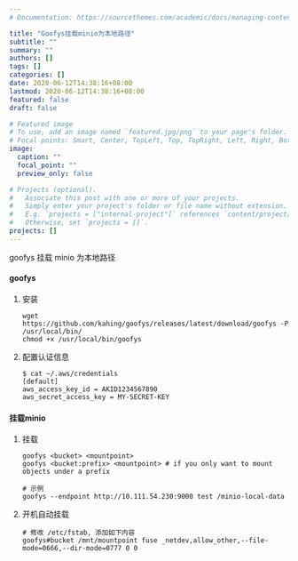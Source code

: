 ```yaml
---
# Documentation: https://sourcethemes.com/academic/docs/managing-content/

title: "Goofys挂载minio为本地路径"
subtitle: ""
summary: ""
authors: []
tags: []
categories: []
date: 2020-06-12T14:38:16+08:00
lastmod: 2020-06-12T14:38:16+08:00
featured: false
draft: false

# Featured image
# To use, add an image named `featured.jpg/png` to your page's folder.
# Focal points: Smart, Center, TopLeft, Top, TopRight, Left, Right, BottomLeft, Bottom, BottomRight.
image:
  caption: ""
  focal_point: ""
  preview_only: false

# Projects (optional).
#   Associate this post with one or more of your projects.
#   Simply enter your project's folder or file name without extension.
#   E.g. `projects = ["internal-project"]` references `content/project/deep-learning/index.md`.
#   Otherwise, set `projects = []`.
projects: []
---
```


goofys 挂载 minio 为本地路径

#### goofys

1. 安装

   ```
   wget https://github.com/kahing/goofys/releases/latest/download/goofys -P /usr/local/bin/
   chmod +x /usr/local/bin/goofys
   ```

2. 配置认证信息

   ```
   $ cat ~/.aws/credentials
   [default]
   aws_access_key_id = AKID1234567890
   aws_secret_access_key = MY-SECRET-KEY
   ```

#### 挂载minio

1. 挂载

   ```
   goofys <bucket> <mountpoint>
   goofys <bucket:prefix> <mountpoint> # if you only want to mount objects under a prefix
   
   # 示例
   goofys --endpoint http://10.111.54.230:9000 test /minio-local-data
   ```

2. 开机自动挂载

   ```
   # 修改 /etc/fstab, 添加如下内容
   goofys#bucket /mnt/mountpoint fuse _netdev,allow_other,--file-mode=0666,--dir-mode=0777 0 0
   ```
